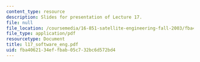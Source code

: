 ```yaml
---
content_type: resource
description: Slides for presentation of Lecture 17.
file: null
file_location: /coursemedia/16-851-satellite-engineering-fall-2003/fba4062134effbab05c732bc6d572bd4_l17_software_eng.pdf
file_type: application/pdf
resourcetype: Document
title: l17_software_eng.pdf
uid: fba40621-34ef-fbab-05c7-32bc6d572bd4
---
```

